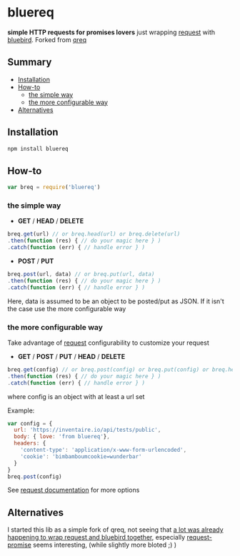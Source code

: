 # bluereq

**simple HTTP requests for promises lovers**
just wrapping [request](https://www.npmjs.com/package/request) with [bluebird](https://www.npmjs.com/package/bluebird). Forked from [qreq](https://www.npmjs.com/package/qreq)


## Summary

<!-- START doctoc generated TOC please keep comment here to allow auto update -->
<!-- DON'T EDIT THIS SECTION, INSTEAD RE-RUN doctoc TO UPDATE -->


- [Installation](#installation)
- [How-to](#how-to)
  - [the simple way](#the-simple-way)
  - [the more configurable way](#the-more-configurable-way)
- [Alternatives](#alternatives)

<!-- END doctoc generated TOC please keep comment here to allow auto update -->

## Installation
```sh
npm install bluereq
```

## How-to

```javascript
var breq = require('bluereq')
```

### the simple way

* **GET** / **HEAD** / **DELETE**

```javascript
breq.get(url) // or breq.head(url) or breq.delete(url)
.then(function (res) { // do your magic here } )
.catch(function (err) { // handle error } )
```

* **POST** / **PUT**
```javascript
breq.post(url, data) // or breq.put(url, data)
.then(function (res) { // do your magic here } )
.catch(function (err) { // handle error } )
```
Here, data is assumed to be an object to be posted/put as JSON. If it isn't the case use the more configurable way


### the more configurable way
Take advantage of [request](https://www.npmjs.com/package/request) configurability to customize your request

* **GET** / **POST** / **PUT** / **HEAD** / **DELETE**

```javascript
breq.get(config) // or breq.post(config) or breq.put(config) or breq.head(config) or breq.delete(config)
.then(function (res) { // do your magic here } )
.catch(function (err) { // handle error } )
```
where config is an object with at least a url set

Example:
```javascript
var config = {
  url: 'https://inventaire.io/api/tests/public',
  body: { love: 'from bluereq'},
  headers: {
    'content-type': 'application/x-www-form-urlencoded',
    'cookie': 'bimbamboumcookie=wunderbar'
  }
}
breq.post(config)
```

See [request documentation](https://www.npmjs.com/package/request) for more options


## Alternatives

I started this lib as a simple fork of qreq, not seeing that [a lot was already happening to wrap request and bluebird together](https://libraries.io/search?q=request+bluebird&platforms=NPM&sort=stars), especially [request-promise](https://github.com/request/request-promise) seems interesting, (while slightly more bloted ;) )
